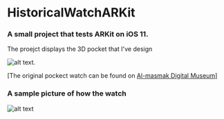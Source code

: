 # HistoricalWatchARKit

### A small project that tests ARKit on iOS 11.

The proejct displays the 3D pocket that I've design

![alt text](http://i.imgur.com/Z7PKu2ul.png).

[The original pockect watch can be found on [Al-masmak Digital Museum](https://al-masmak.com)]

### A sample picture of how the watch 

![alt text](https://i.imgur.com/0vY4BuTl.jpg)
